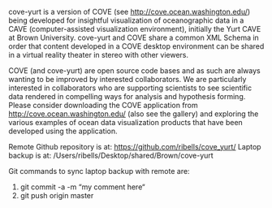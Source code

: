 cove-yurt is a version of COVE (see http://cove.ocean.washington.edu/) being developed for insightful visualization of oceanographic data in a CAVE (computer-assisted visualization environment), initially the Yurt CAVE at Brown University. cove-yurt and COVE share a common XML Schema in order that content developed in a COVE desktop environment can be shared in a virtual reality theater in stereo with other viewers.

COVE (and cove-yurt) are open source code bases and as such are always wanting to be improved by interested collaborators. We are particularly interested in collaborators who are supporting scientists to see scientific data rendered in compelling ways for analysis and hypothesis forming. Please consider downloading the COVE application from http://cove.ocean.washington.edu/ (also see the gallery) and exploring the various examples of ocean data visualization products that have been developed using the application.

Remote Github repository is at: https://github.com/ribells/cove_yurt/
Laptop backup is at: /Users/ribells/Desktop/shared/Brown/cove-yurt

Git commands to sync laptop backup with remote are:
1. git commit -a -m “my comment here“
2. git push origin master